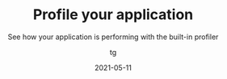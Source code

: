 ---
date: 2021-05-11
title: Profile your application
technologies: [java]
topics: [latest, ultimate]
author: tg
subtitle: See how your application is performing with the built-in profiler
thumbnail: ./thumbnail.png
cardThumbnail: ./card.png
shortVideo:
  poster: ./tip.png
  url: https://youtu.be/wuoil5EBB_c
longVideo:
  poster: ./poster_long.png
  url: https://youtu.be/OQcyAtukps4
leadin: |
  Access the profiler window using Find Action, **⌘⇧A** (macOS), or **Ctrl+Shift+A** (Windows/Linux), or via the quick access buttons, and it shows a list of running processes

  Click on a process to attach a profiler to it, for example a CPU profiler. The IDE will show the results, for example as a Flame Graph.

  Click on a process in the profiler window to edit the configurations of the profilers.

  Right click on a process in the profiler window to capture a memory snapshot at this moment in time. Open this to see which objects are taking up the most space on the heap.

  Right click on a process in the profiler window to see the CPU and Memory use in real time. This is really helpful for getting a current view on what's happening in the application right now.

  Find out more about the profiler in IntelliJ IDEA's [help documentation](https://www.jetbrains.com/help/idea/cpu-profiler.html).

---